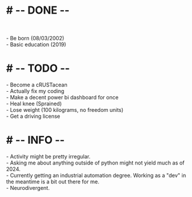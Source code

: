 <html>
  <body>
   <h1> # -- DONE <style>span[class="checked"]{color: green;}</style> -- </h1> <br>

<p>
- Be born (08/03/2002) <br>
- Basic education (2019) 
</p>

<h1> # -- TODO -- <br> </h1>

<p>
- Become a cRUSTacean <br>
- Actually fix my coding <br>
- Make a decent power bi dashboard for once <br>
- Heal knee (Sprained) <br>
- Lose weight (100 kilograms, no freedom units) <br>
- Get a driving license <br> 
</p>

<h1> # -- INFO -- <br> </h1>

<p>
- Activity might be pretty irregular. <br>
- Asking me about anything outside of python might not yield much as of 2024. <br>
- Currently getting an industrial automation degree. Working as a "dev" in the meantime is a bit out there for me. <br>
- Neurodivergent. <br> 
</p>
  </body>
</html>
